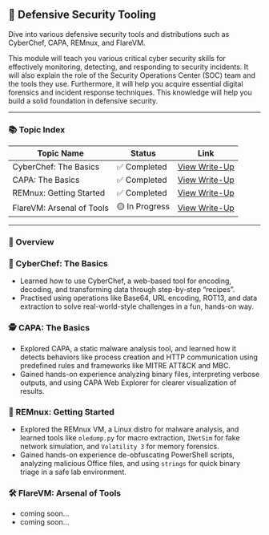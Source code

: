 ## 🧰 Defensive Security Tooling

Dive into various defensive security tools and distributions such as CyberChef, CAPA, REMnux, and FlareVM.

This module will teach you various critical cyber security skills for effectively monitoring, detecting, and responding to security incidents. It will also explain the role of the Security Operations Center (SOC) team and the tools they use. Furthermore, it will help you acquire essential digital forensics and incident response techniques. This knowledge will help you build a solid foundation in defensive security.

---

### 📚 Topic Index

| Topic Name              | Status         | Link                                                              |
|--------------------------|----------------|-------------------------------------------------------------------|
| CyberChef: The Basics    | ✅ Completed   | [View Write-Up](https://github.com/MQKGitHub/CyberChef-The-Basics/)   |
| CAPA: The Basics         | ✅ Completed   | [View Write-Up](https://github.com/MQKGitHub/CAPA-The-Basics/)        |
| REMnux: Getting Started  | ✅ Completed   | [View Write-Up](https://github.com/MQKGitHub/REMnux-Getting-Started/) |
| FlareVM: Arsenal of Tools| 🟡 In Progress | [View Write-Up]()|

---

### 🧠 Overview

### 🔧 CyberChef: The Basics  
- Learned how to use CyberChef, a web-based tool for encoding, decoding, and transforming data through step-by-step “recipes”.  
- Practised using operations like Base64, URL encoding, ROT13, and data extraction to solve real-world-style challenges in a fun, hands-on way.

### 🕵️ CAPA: The Basics  
- Explored CAPA, a static malware analysis tool, and learned how it detects behaviors like process creation and HTTP communication using predefined rules and frameworks like MITRE ATT&CK and MBC.  
- Gained hands-on experience analyzing binary files, interpreting verbose outputs, and using CAPA Web Explorer for clearer visualization of results.

### 🧪 REMnux: Getting Started  
- Explored the REMnux VM, a Linux distro for malware analysis, and learned tools like `oledump.py` for macro extraction, `INetSim` for fake network simulation, and `Volatility 3` for memory forensics.  
- Gained hands-on experience de-obfuscating PowerShell scripts, analyzing malicious Office files, and using `strings` for quick binary triage in a safe lab environment.  

### 🛠 FlareVM: Arsenal of Tools  
- coming soon...
- coming soon... 
